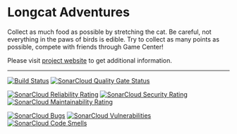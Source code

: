 # Longcat Adventures

Collect  as  much  food  as possible by stretching the cat. Be careful, not
everything in the paws of birds is edible. Try to collect as many points as
possible, compete with friends through Game Center!

Please  visit  [project  website](https://longcat.sourceforge.io/)  to  get
additional information.

---

[![Build Status](https://github.com/longcat-mobile/longcat-ios/workflows/Build/badge.svg)](https://github.com/longcat-mobile/longcat-ios/actions?query=workflow%3A%22Build%22)
[![SonarCloud Quality Gate Status](https://sonarcloud.io/api/project_badges/measure?project=longcat-mobile_longcat-ios&metric=alert_status)](https://sonarcloud.io/dashboard?id=longcat-mobile_longcat-ios)

[![SonarCloud Reliability Rating](https://sonarcloud.io/api/project_badges/measure?project=longcat-mobile_longcat-ios&metric=reliability_rating)](https://sonarcloud.io/dashboard?id=longcat-mobile_longcat-ios)
[![SonarCloud Security Rating](https://sonarcloud.io/api/project_badges/measure?project=longcat-mobile_longcat-ios&metric=security_rating)](https://sonarcloud.io/dashboard?id=longcat-mobile_longcat-ios)
[![SonarCloud Maintainability Rating](https://sonarcloud.io/api/project_badges/measure?project=longcat-mobile_longcat-ios&metric=sqale_rating)](https://sonarcloud.io/dashboard?id=longcat-mobile_longcat-ios)

[![SonarCloud Bugs](https://sonarcloud.io/api/project_badges/measure?project=longcat-mobile_longcat-ios&metric=bugs)](https://sonarcloud.io/dashboard?id=longcat-mobile_longcat-ios)
[![SonarCloud Vulnerabilities](https://sonarcloud.io/api/project_badges/measure?project=longcat-mobile_longcat-ios&metric=vulnerabilities)](https://sonarcloud.io/dashboard?id=longcat-mobile_longcat-ios)
[![SonarCloud Code Smells](https://sonarcloud.io/api/project_badges/measure?project=longcat-mobile_longcat-ios&metric=code_smells)](https://sonarcloud.io/dashboard?id=longcat-mobile_longcat-ios)
